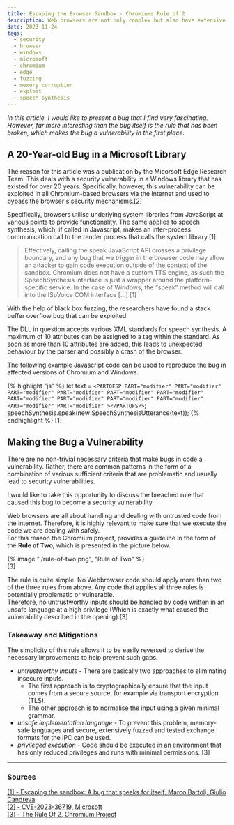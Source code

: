 ```yaml
---
title: Escaping the Browser Sandbox - Chromiums Rule of 2
description: Web browsers are not only complex but also have extensive access to the underlying operating system. To safeguard against attacks from the internet, implementing sensible methods and established approaches is vital. In this regard, we will examine an example exploit to demonstrate one of these principles.
date: 2023-11-24
tags:
  - security
  - browser
  - windows
  - microsoft
  - chromium
  - edge
  - fuzzing
  - memory corruption
  - exploit
  - speech synthesis
---
```


_In this article, I would like to present a bug that I find very fascinating.
However, far more interesting than the bug itself is the rule that has been broken, which makes the bug a vulnerability in the first place._

## A 20-Year-old Bug in a Microsoft Library

The reason for this article was a publication by the Micorsoft Edge Research Team.
This deals with a security vulnerability in a Windows library that has existed for over 20 years.
Specifically, however, this vulnerability can be exploited in all Chromium-based browsers via the Internet and used to bypass the browser's security mechanisms.[2]  

Specifically, browsers utilise underlying system libraries from JavaScript at various points to provide functionality.
The same applies to speech synthesis, which, if called in Javascript, makes an inter-process communication call to the render process that calls the system library.[1]

>Effectively, calling the speak JavaScript API crosses a privilege boundary, and any bug that we trigger in the browser code may allow an attacker to gain code execution outside of the context of the sandbox.
>Chromium does not have a custom TTS engine, as such the SpeechSynthesis interface is just a wrapper around the platform-specific service.
>In the case of Windows, the “speak” method will call into the ISpVoice COM interface [...]
[1]

With the help of black box fuzzing, the researchers have found a stack buffer overflow bug that can be exploited.

The DLL in question accepts various XML standards for speech synthesis.
A maximum of 10 attributes can be assigned to a tag within the standard.
As soon as more than 10 attributes are added, this leads to unexpected behaviour by the parser and possibly a crash of the browser.

The following example Javascript code can be used to reproduce the bug in affected versions of Chromium and Windows.

{% highlight "js" %}
let text = `<PARTOFSP PART="modifier" PART="modifier" PART="modifier" PART="modifier" PART="modifier" PART="modifier" PART="modifier" PART="modifier" PART="modifier" PART="modifier" PART="modifier" PART="modifier" ></PARTOFSP>`;
speechSynthesis.speak(new SpeechSynthesisUtterance(text));
{% endhighlight %}
[1]

## Making the Bug a Vulnerability

There are no non-trivial necessary criteria that make bugs in code a vulnerability.
Rather, there are common patterns in the form of a combination of various sufficient criteria that are problematic and usually lead to security vulnerabilities.

I would like to take this opportunity to discuss the breached rule that caused this bug to become a security vulnerability.  

Web browsers are all about handling and dealing with untrusted code from the internet.
Therefore, it is highly relevant to make sure that we execute the code we are dealing with safely.  
For this reason the Chromium project, provides a guideline in the form of the **Rule of Two**, which is presented in the picture below.

<div class="invert-in-darkmode">
    {% image "./rule-of-two.png", "Rule of Two" %}
</div>
[3]

The rule is quite simple.
No Webbrowser code should apply more than two of the three rules from above.
Any code that applies all three rules is potentially problematic or vulnerable.  
Therefore, no untrustworthy inputs should be handled by code written in an unsafe language at a high privilege (Which is exactly what caused the vulnerability described in the opening).[3]

### Takeaway and Mitigations

The simplicity of this rule allows it to be easily reversed to derive the necessary improvements to help prevent such gaps.

- _untrustworthy inputs_ - There are basically two approaches to eliminating insecure inputs.
  - The first approach is to cryptographically ensure that the input comes from a secure source, for example via transport encryption (TLS).
  - The other approach is to normalise the input using a given minimal grammar.
- _unsafe implementation language_ - To prevent this problem, memory-safe languages and secure, extensively fuzzed and tested exchange formats for the IPC can be used.
- _privileged execution_ - Code should be executed in an environment that has only reduced privileges and runs with minimal permissions.
[3]

---

### Sources

<a href="https://microsoftedge.github.io/edgevr/posts/Escaping-the-sandbox-A-bug-that-speaks-for-itself/" target="_blank">[1] -
Escaping the sandbox: A bug that speaks for itself, Marco Bartoli, Giulio Candreva</a>  
<a href="https://msrc.microsoft.com/update-guide/vulnerability/CVE-2023-36719" target="_blank">[2] - CVE-2023-36719,
Microsoft</a>  
<a href="https://chromium.googlesource.com/chromium/src/+/master/docs/security/rule-of-2.md" target="_blank">[3] - The
Rule Of 2, Chromium Project</a>  



